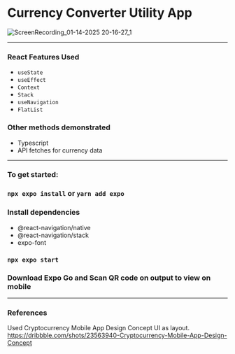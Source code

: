 # Currency Converter Utility App

![ScreenRecording_01-14-2025 20-16-27_1](https://github.com/user-attachments/assets/7aafa6bc-e482-44a2-90d0-d0fee69c4ee6)


---
### React Features Used
- `useState`
- `useEffect`
- `Context`
- `Stack`
- `useNavigation`
- `FlatList`

### Other methods demonstrated
- Typescript
- API fetches for currency data
---
### To get started:
   ### `npx expo install` or `yarn add expo`
   ### Install dependencies
   - @react-navigation/native
   - @react-navigation/stack
   - expo-font
   ### `npx expo start`
   ### Download Expo Go and Scan QR code on output to view on mobile
---
### References
Used Cryptocurrency Mobile App Design Concept UI as layout. https://dribbble.com/shots/23563940-Cryptocurrency-Mobile-App-Design-Concept
